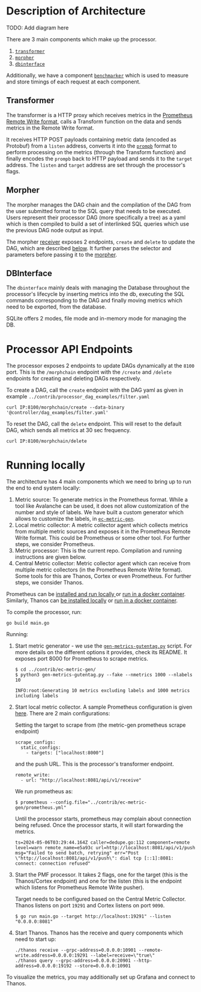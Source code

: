 # Description of Architecture
TODO: Add diagram here

There are 3 main components which make up the processor.
1. [`transformer`](./pkg/transformer)
2. [`morpher`](./pkg/morpher)
3. [`dbinterface`](./pkg/dbinterface)

Additionally, we have a component [`benchmarker`](./pkg/benchmarker) which is used to measure and store timings of each request at each component.

## Transformer

The transformer is a HTTP proxy which receives metrics in the [Prometheus Remote Write format](https://prometheus.io/docs/concepts/remote_write_spec/), calls a Transform function on the data and sends metrics in the Remote Write format.

It receives HTTP POST payloads containing metric data (encoded as Protobuf) from a `listen` address, converts it into the [`prompb`](https://pkg.go.dev/github.com/thanos-io/thanos/pkg/store/storepb/prompb) format to perform processing on the metrics (through the Transform function) and finally encodes the `prompb` back to HTTP payload and sends it to the `target` address. The `listen` and `target` address are set through the processor's flags.

## Morpher
The morpher manages the DAG chain and the compilation of the DAG from the user submitted format to the SQL query that needs to be executed. Users represent their processor DAG (more specifically a tree) as a yaml which is then compiled to build a set of interlinked SQL queries which use the previous DAG node output as input.

The morpher [receiver](./pkg/morpher/receiver.go) exposes 2 endpoints, `create` and `delete` to update the DAG, which are described [below](#processor-api-endpoints). It further parses the selector and parameters before passing it to the [morpher](./pkg/morpher/morpher.go).

## DBInterface

The `dbinterface` mainly deals with managing the Database throughout the processor's lifecycle by inserting metrics into the db, executing the SQL commands corresponding to the DAG and finally moving metrics which need to be exported, from the database.

SQLite offers 2 modes, file mode and in-memory mode for managing the DB.

# Processor API Endpoints
The processor exposes 2 endpoints to update DAGs dynamically at the `8100` port. This is the `/morphchain` endpoint with the `/create` and `/delete` endpoints for creating and deleting DAGs respectively.

To create a DAG, call the `create` endpoint with the DAG yaml as given in example `../contrib/processor_dag_examples/filter.yaml`

```
curl IP:8100/morphchain/create --data-binary '@controller/dag_examples/filter.yaml'
```

To reset the DAG, call the `delete` endpoint. This will reset to the default DAG, which sends all metrics at 30 sec frequency.

```
curl IP:8100/morphchain/delete
```

# Running locally

The architecture has 4 main components which we need to bring up to run the end to end system locally:
1. Metric source: To generate metrics in the Prometheus format. While a tool like Avalanche can be used, it does not allow customization of the number and style of labels. We have built a custom generator which allows to customize the labels, in [`ec-metric-gen`](../contrib/ec-metric-gen/).
2. Local metric collector: A metric collector agent which collects metrics from multiple metric sources and exposes it in the Prometheus Remote Write format. This could be Prometheus or some other tool. For further steps, we consider Prometheus.
3. Metric processor: This is the current repo. Compilation and running instructions are given below.
4. Central Metric collector: Metric collector agent which can receive from multiple metric collectors (in the Prometheus Remote Write format). Some tools for this are Thanos, Cortex or even Prometheus. For further steps, we consider Thanos.

Prometheus can be [installed and run locally ](https://prometheus.io/docs/prometheus/latest/getting_started/) or [run in a docker container](https://hub.docker.com/r/prom/prometheus). Similarly, Thanos can [be installed locally](https://github.com/thanos-io/thanos/releases) or [run in a docker container](https://quay.io/repository/thanos/thanos).

To compile the processor, run:
```
go build main.go
```

Running:
1. Start metric generator - we use the [`gen-metrics-gutentag.py`](../contrib/ec-metric-gen/gen-metrics-gutentag.py) script. For more details on the different options it provides, check its README. It exposes port 8000 for Prometheus to scrape metrics.
   ```
   $ cd ../contrib/ec-metric-gen/
   $ python3 gen-metrics-gutentag.py --fake --nmetrics 1000 --nlabels 10
   
   INFO:root:Generating 10 metrics excluding labels and 1000 metrics including labels
   ```
2. Start local metric collector. A sample Prometheus configuration is given [here](../contrib/ec-metric-gen/prometheus.yml). There are 2 main configurations:

	Setting the target to scrape from (the metric-gen prometheus scrape endpoint)
	
	```
	scrape_configs:
      static_configs:
		- targets: ["localhost:8000"]
    ```
	
	and the push URL. This is the processor's transformer endpoint.
	
	```
	remote_write:
	  - url: "http://localhost:8081/api/v1/receive"
    ```
	
	We run prometheus as:
	
	```
	$ prometheus --config.file="../contrib/ec-metric-gen/prometheus.yml"
	```
	
	Until the processor starts, prometheus may complain about connection being refused. Once the processor starts, it will start forwarding the metrics.
	
	```
	ts=2024-05-06T03:29:44.164Z caller=dedupe.go:112 component=remote level=warn remote_name=e5a93c url=http://localhost:8081/api/v1/push msg="Failed to send batch, retrying" err="Post \"http://localhost:8081/api/v1/push\": dial tcp [::1]:8081: connect: connection refused"
	```
3. Start the PMF processor. It takes 2 flags, one for the target (this is the Thanos/Cortex endpoint) and one for the listen (this is the endpoint which listens for Prometheus Remote Write pusher).

    Target needs to be configured based on the Central Metric Collector. Thanos listens on port `19291` and Cortex listens on port `9090`.
	
	```
	$ go run main.go --target http://localhost:19291" --listen "0.0.0.0:8081"
	```
4. Start Thanos. Thanos has the receive and query components which need to start up:
	```
	./thanos receive --grpc-address=0.0.0.0:10901 --remote-write.address=0.0.0.0:19291 --label=receive=\"true\"
	./thanos query --grpc-address=0.0.0.0:20901 --http-address=0.0.0.0:19192 --store=0.0.0.0:10901
	```


To visualize the metrics, you may additionally set up Grafana and connect to Thanos.
